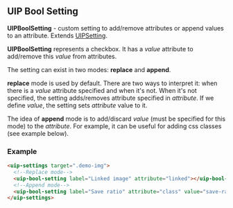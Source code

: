 ## UIP Bool Setting

**UIPBoolSetting** - custom setting to add/remove attributes or append values to an attribute.
Extends [UIPSetting](src/plugins/settings/README.md).

**UIPBoolSetting** represents a checkbox. It has a *value* attribute to add/remove this *value*
from attributes.

The setting can exist in two modes: **replace** and **append**.

**replace** mode is used by default. There are two ways to interpret it: when there is a *value* attribute
specified and when it's not. When it's not specified, the setting adds/removes attribute specified in *attribute*.
If we define *value*, the setting sets *attribute* value to it.

The idea of **append** mode is to add/discard *value* (must be specified for this mode) to the *attribute*.
For example, it can be useful for adding css classes (see example below).

### Example

```html
<uip-settings target=".demo-img">
  <!--Replace mode-->
  <uip-bool-setting label="Linked image" attribute="linked"></uip-bool-setting>
  <!--Append mode-->
  <uip-bool-setting label="Save ratio" attribute="class" value="save-ratio-class"></uip-bool-setting>
</uip-settings>
```
